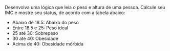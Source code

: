 Desenvolva uma lógica que leia o peso e altura de uma pessoa.
Calcule seu IMC e mostre seu status, de acordo com a tabela abaixo:
- Abaixo de 18.5: Abaixo do peso
- Entre 18.5 e 25: Peso ideal
- 25 até 30: Sobrepeso
- 30 até 40: Obesidade
- Acima de 40: Obesidade mórbida